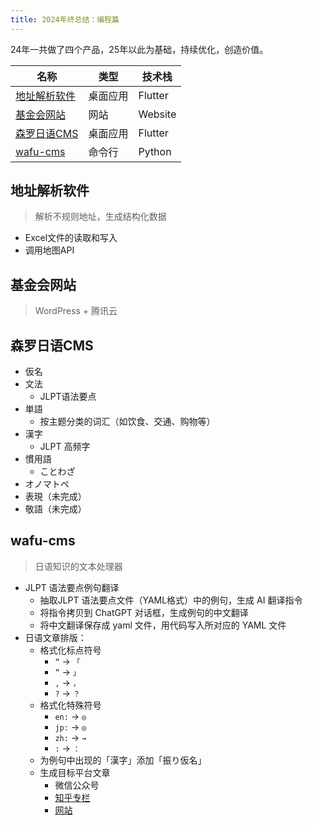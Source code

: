 ```yaml
---
title: 2024年终总结：编程篇
---
```


24年一共做了四个产品，25年以此为基础，持续优化，创造价值。

名称 | 类型 | 技术栈
--- | --- | ---
[地址解析软件](https://github.com/Hefengcloud/residential-address-parsing) | 桌面应用 | Flutter
[基金会网站](https://zhejiangcf.org.cn) | 网站 | Website
[森罗日语CMS](https://github.com/Hefengcloud/senluo_japanese_cms) | 桌面应用 | Flutter
[wafu-cms](https://github.com/Hefengcloud/wafu-cms/tree/main/wafu_cms) | 命令行 | Python

## 地址解析软件

> 解析不规则地址，生成结构化数据

- Excel文件的读取和写入
- 调用地图API

## 基金会网站

> WordPress + 腾讯云

## 森罗日语CMS

- 仮名
- 文法
	- JLPT语法要点
- 単語
	-  按主题分类的词汇（如饮食、交通、购物等）
- 漢字
	- JLPT 高频字
- 慣用語
	- ことわざ
- オノマトペ
- 表現（未完成）
- 敬語（未完成）

## wafu-cms

> 日语知识的文本处理器

- JLPT 语法要点例句翻译
	- 抽取JLPT 语法要点文件（YAML格式）中的例句，生成 AI 翻译指令
	- 将指令拷贝到 ChatGPT 对话框，生成例句的中文翻译
	- 将中文翻译保存成 yaml 文件，用代码写入所对应的 YAML 文件
- 日语文章排版：
	- 格式化标点符号
		- `“` → `「`
		- `”` → `」`
		- `,` → `，`
		- `?` → `？`
	- 格式化特殊符号
		- `en:` → `◎`
		- `jp:` → `◎`
		- `zh:` → `→`
		- `:` → `：`
	- 为例句中出现的「漢字」添加「振り仮名」
	- 生成目标平台文章
		- 微信公众号
		- [知乎专栏](https://www.zhihu.com/column/everjapan)
		- [网站](https://everjapan.com)
